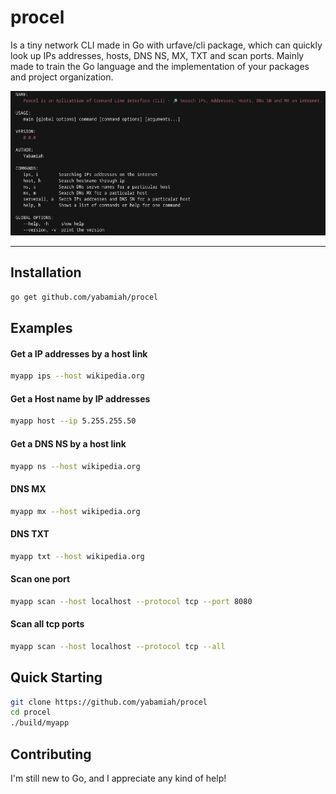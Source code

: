 # procel
Is a tiny network CLI made in Go with urfave/cli package, which can quickly look up IPs addresses, hosts, DNS NS, MX, TXT and scan ports. 
Mainly made to train the Go language and the implementation of your packages and project organization.
<p align="center"><img src="Captura de tela_2022-10-07_22-18-30.png" width="700"></p>

---

## Installation

```bash
go get github.com/yabamiah/procel
```

## Examples

#### Get a IP addresses by a host link

```bash
myapp ips --host wikipedia.org
```

#### Get a Host name by IP addresses
```bash
myapp host --ip 5.255.255.50
```

#### Get a DNS NS by a host link
```bash
myapp ns --host wikipedia.org
```
#### DNS MX 
```bash
myapp mx --host wikipedia.org
```
#### DNS TXT
```bash
myapp txt --host wikipedia.org
```

#### Scan one port
```bash
myapp scan --host localhost --protocol tcp --port 8080
```
#### Scan all tcp ports
```bash 
myapp scan --host localhost --protocol tcp --all
```

## Quick Starting
```bash
git clone https://github.com/yabamiah/procel
cd procel
./build/myapp
```

## Contributing
I'm still new to Go, and I appreciate any kind of help!
